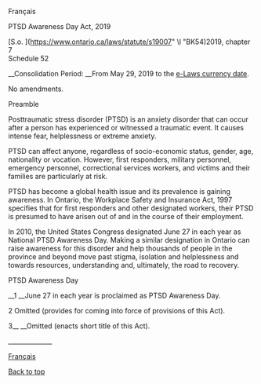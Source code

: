 [<a id="Top"></a>Français](http://www.ontario.ca/fr/lois/loi/19p07)

PTSD Awareness Day Act, 2019

[S\.o\. ](https://www.ontario.ca/laws/statute/s19007" \l "BK54)2019, chapter 7  
Schedule 52

__Consolidation Period: __From May 29, 2019 to the [e\-Laws currency date](http://www.e-laws.gov.on.ca/navigation?file=currencyDates&lang=en)\.

No amendments\.

Preamble

Posttraumatic stress disorder \(PTSD\) is an anxiety disorder that can occur after a person has experienced or witnessed a traumatic event\. It causes intense fear, helplessness or extreme anxiety\.

PTSD can affect anyone, regardless of socio\-economic status, gender, age, nationality or vocation\. However, first responders, military personnel, emergency personnel, correctional services workers, and victims and their families are particularly at risk\.

PTSD has become a global health issue and its prevalence is gaining awareness\. In Ontario, the Workplace Safety and Insurance Act, 1997 specifies that for first responders and other designated workers, their PTSD is presumed to have arisen out of and in the course of their employment\.

In 2010, the United States Congress designated June 27 in each year as National PTSD Awareness Day\. Making a similar designation in Ontario can raise awareness for this disorder and help thousands of people in the province and beyond move past stigma, isolation and helplessness and towards resources, understanding and, ultimately, the road to recovery\.

PTSD Awareness Day

__1 __June 27 in each year is proclaimed as PTSD Awareness Day\.

2 Omitted \(provides for coming into force of provisions of this Act\)\.

3__ __Omitted \(enacts short title of this Act\)\.

\_\_\_\_\_\_\_\_\_\_\_\_\_\_

[Français](http://www.ontario.ca/fr/lois/loi/19p07)

[Back to top](#Top)

